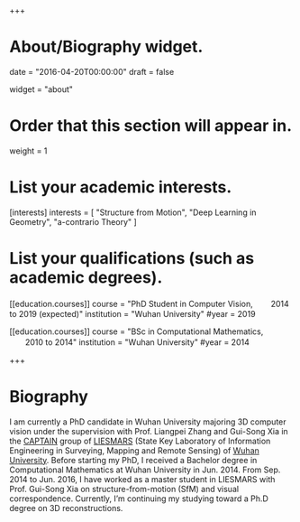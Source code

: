 +++
# About/Biography widget.

date = "2016-04-20T00:00:00"
draft = false

widget = "about"

# Order that this section will appear in.
weight = 1

# List your academic interests.
[interests]
  interests = [
    "Structure from Motion",
    "Deep Learning in Geometry",
    "a-contrario Theory"
  ]

# List your qualifications (such as academic degrees).
[[education.courses]]
  course = "PhD Student in Computer Vision, 　　2014 to 2019 (expected)"
  institution = "Wuhan University"
  #year = 2019

[[education.courses]]
  course = "BSc in Computational Mathematics, 　　2010 to 2014"
  institution = "Wuhan University"
  #year = 2014
 
+++

# Biography

I am currently a PhD candidate in Wuhan University majoring 3D computer vision 
under the supervision with Prof. Liangpei Zhang and Gui-Song Xia in the [CAPTAIN](http://captain.whu.edu.cn) group of
[LIESMARS](http://www.lmars.whu.edu.cn/en/) (State Key Laboratory of Information Engineering in Surveying, Mapping and Remote Sensing) of [Wuhan University](http://en.whu.edu.cn). Before starting my PhD, I received a Bachelor degree in Computational Mathematics at Wuhan University in Jun. 2014. From Sep. 2014 to Jun. 2016, I have worked as a master student in LIESMARS with Prof. Gui-Song Xia on structure-from-motion (SfM) and visual correspondence. 
Currently, I’m continuing my studying toward a Ph.D degree on 3D reconstructions.